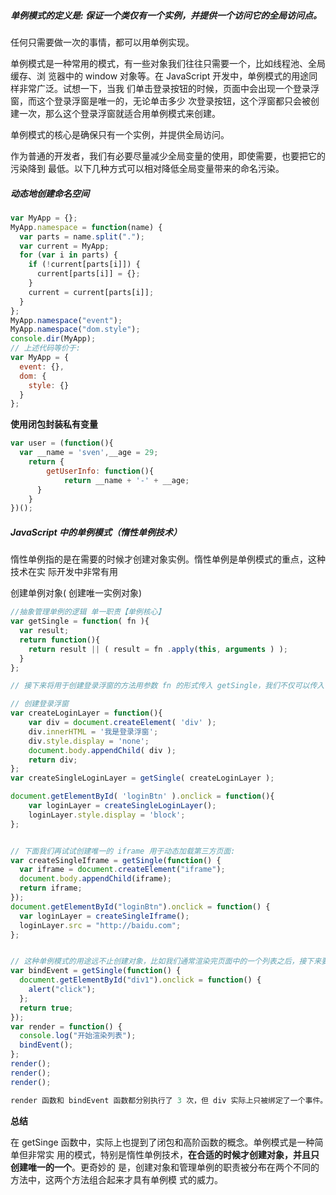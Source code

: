 ##### 单例模式的定义是: 保证一个类仅有一个实例，并提供一个访问它的全局访问点。 

任何只需要做一次的事情，都可以用单例实现。

单例模式是一种常用的模式，有一些对象我们往往只需要一个，比如线程池、全局缓存、浏 览器中的 window 对象等。在 JavaScript 开发中，单例模式的用途同样非常广泛。试想一下，当我 们单击登录按钮的时候，页面中会出现一个登录浮窗，而这个登录浮窗是唯一的，无论单击多少 次登录按钮，这个浮窗都只会被创建一次，那么这个登录浮窗就适合用单例模式来创建。 



单例模式的核心是确保只有一个实例，并提供全局访问。



作为普通的开发者，我们有必要尽量减少全局变量的使用，即使需要，也要把它的污染降到
最低。以下几种方式可以相对降低全局变量带来的命名污染。

##### 动态地创建命名空间

```javascript
var MyApp = {};
MyApp.namespace = function(name) {
  var parts = name.split(".");
  var current = MyApp;
  for (var i in parts) {
    if (!current[parts[i]]) {
      current[parts[i]] = {};
    }
    current = current[parts[i]];
  }
};
MyApp.namespace("event");
MyApp.namespace("dom.style");
console.dir(MyApp);
// 上述代码等价于:
var MyApp = {
  event: {},
  dom: {
    style: {}
  }
};
```

**使用闭包封装私有变量**

```javascript
var user = (function(){ 
  var __name = 'sven',__age = 29;
	return {
		getUserInfo: function(){
			return __name + '-' + __age; 
	  }
	} 
})();
```



##### JavaScript 中的单例模式（惰性单例技术）

惰性单例指的是在需要的时候才创建对象实例。惰性单例是单例模式的重点，这种技术在实
际开发中非常有用



创建单例对象( 创建唯一实例对象)

```javascript
//抽象管理单例的逻辑 单一职责【单例核心】
var getSingle = function( fn ){
  var result;
  return function(){
    return result || ( result = fn .apply(this, arguments ) );
  } 
};

// 接下来将用于创建登录浮窗的方法用参数 fn 的形式传入 getSingle，我们不仅可以传入 createLoginLayer，还能传入 createScript、createIframe、createXhr 等。

// 创建登录浮窗 
var createLoginLayer = function(){
    var div = document.createElement( 'div' );
    div.innerHTML = '我是登录浮窗';
    div.style.display = 'none'; 
    document.body.appendChild( div );
    return div;
};
var createSingleLoginLayer = getSingle( createLoginLayer );

document.getElementById( 'loginBtn' ).onclick = function(){ 
    var loginLayer = createSingleLoginLayer(); 
    loginLayer.style.display = 'block';
};


// 下面我们再试试创建唯一的 iframe 用于动态加载第三方页面:
var createSingleIframe = getSingle(function() {
  var iframe = document.createElement("iframe");
  document.body.appendChild(iframe);
  return iframe;
});
document.getElementById("loginBtn").onclick = function() {
  var loginLayer = createSingleIframe();
  loginLayer.src = "http://baidu.com";
};


// 这种单例模式的用途远不止创建对象，比如我们通常渲染完页面中的一个列表之后，接下来要给这个列表绑定 click 事件，如果是通过 ajax 动态往列表里追加数据，在使用事件代理的前提下，click 事件实际上只需要在第一次渲染列表的时候被绑定一次，但是我们不想去判断当前是否是第一次渲染列表，利用getSingle函数只绑定一个事件代码实现：
var bindEvent = getSingle(function() {
  document.getElementById("div1").onclick = function() {
    alert("click");
  };
  return true;
});
var render = function() {
  console.log("开始渲染列表");
  bindEvent();
};
render();
render();
render();

render 函数和 bindEvent 函数都分别执行了 3 次，但 div 实际上只被绑定了一个事件。

```



**总结**

在 getSinge 函数中，实际上也提到了闭包和高阶函数的概念。单例模式是一种简单但非常实
用的模式，特别是惰性单例技术，**在合适的时候才创建对象，并且只创建唯一的一个**。更奇妙的
是，创建对象和管理单例的职责被分布在两个不同的方法中，这两个方法组合起来才具有单例模
式的威力。



